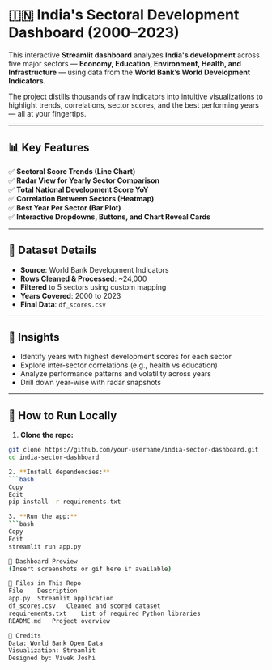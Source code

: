 # 🇮🇳 India's Sectoral Development Dashboard (2000–2023)

This interactive **Streamlit dashboard** analyzes **India's development** across five major sectors — **Economy, Education, Environment, Health, and Infrastructure** — using data from the **World Bank’s World Development Indicators**.

The project distills thousands of raw indicators into intuitive visualizations to highlight trends, correlations, sector scores, and the best performing years — all at your fingertips.

---

## 📊 Key Features

✅ **Sectoral Score Trends (Line Chart)**  
✅ **Radar View for Yearly Sector Comparison**  
✅ **Total National Development Score YoY**  
✅ **Correlation Between Sectors (Heatmap)**  
✅ **Best Year Per Sector (Bar Plot)**  
✅ **Interactive Dropdowns, Buttons, and Chart Reveal Cards**

---

## 📁 Dataset Details

- **Source**: World Bank Development Indicators  
- **Rows Cleaned & Processed**: ~24,000  
- **Filtered** to 5 sectors using custom mapping  
- **Years Covered**: 2000 to 2023  
- **Final Data**: `df_scores.csv`

---

## 🧠 Insights

- Identify years with highest development scores for each sector
- Explore inter-sector correlations (e.g., health vs education)
- Analyze performance patterns and volatility across years
- Drill down year-wise with radar snapshots

---

## 🚀 How to Run Locally

1. **Clone the repo:**
```bash
git clone https://github.com/your-username/india-sector-dashboard.git
cd india-sector-dashboard

2. **Install dependencies:**
```bash
Copy
Edit
pip install -r requirements.txt

3. **Run the app:**
```bash
Copy
Edit
streamlit run app.py

📸 Dashboard Preview
(Insert screenshots or gif here if available)

🧾 Files in This Repo
File	Description
app.py	Streamlit application
df_scores.csv	Cleaned and scored dataset
requirements.txt	List of required Python libraries
README.md	Project overview

🙌 Credits
Data: World Bank Open Data
Visualization: Streamlit
Designed by: Vivek Joshi